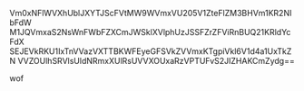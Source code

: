Vm0xNFlWVXhUblJXYTJScFVtMW9WVmxVU205V1ZteFlZM3BHVm1KR2NIbFdW
M1JQVmxaS2NsWnFWbFZXCmJWSklXVlphUzJSSFZrZFViRnBUQ21KRldYcFdX
SEJEVkRKU1IxTnVVazVXTTBKWFEyeGFSVkZVVmxKTgpiVkl6V1d4a1UxTkZN
VVZOUlhSRVlsUldNRmxXUlRsUVVXOUxaRzVPTUFvS2JIZHAKCmZydg==

wof
